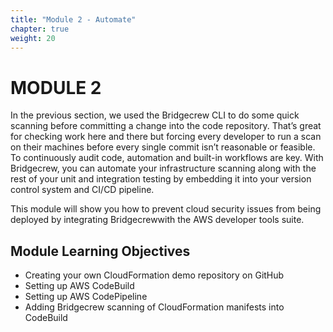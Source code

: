 ```yaml
---
title: "Module 2 - Automate"
chapter: true
weight: 20
---
```


# MODULE 2
In the previous section, we used the Bridgecrew CLI to do some quick scanning before committing a change into the code repository. That’s great for checking work here and there but  forcing every developer to run a scan on their machines before every single commit isn’t reasonable or feasible. To continuously audit code, automation and built-in workflows are key. With Bridgecrew, you can automate your infrastructure scanning along with the rest of your unit and integration testing by embedding it into your version control system and CI/CD pipeline.

This module will show you how to prevent cloud security issues from being deployed   by integrating Bridgecrewwith the AWS developer tools suite. 

## Module Learning Objectives
- Creating your own CloudFormation demo repository on GitHub
- Setting up AWS CodeBuild
- Setting up AWS CodePipeline
- Adding Bridgecrew scanning of CloudFormation manifests into CodeBuild